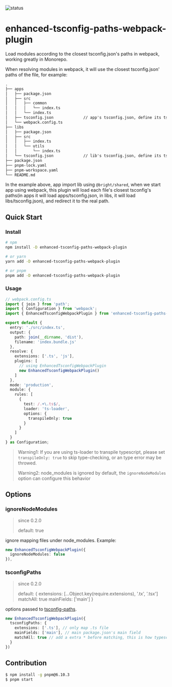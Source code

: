 ![status](https://github.com/wre232114/enhanced-tsconfig-paths-webpack-plugin/actions/workflows/main.yml/badge.svg?branch=master)

# enhanced-tsconfig-paths-webpack-plugin
Load modules according to the closest tsconfig.json's paths in webpack, working greatly in Monorepo.

When resolving modules in webpack, it will use the closest tsconfig.json' paths of the file, for example:
```txt
.
├── apps
│   ├── package.json
│   ├── src
│   │   ├── common
│   │   │   └── index.ts
│   │   └── index.ts
│   ├── tsconfig.json             // app's tsconfig.json, define its tsconfig.json's paths
│   └── webpack.config.ts
├── libs
│   ├── package.json
│   ├── src
│   │   ├── index.ts
│   │   └── utils
│   │       └── index.ts
│   └── tsconfig.json             // lib's tsconfig.json, define its tsconfig.json's paths too
├── package.json
├── pnpm-lock.yaml
├── pnpm-workspace.yaml
└── README.md
```

In the example above, app import lib using `@bright/shared`, when we start app using webpack, this plugin will load each file's closest tsconfig's paths(in apps it will load apps/tsconfig.json, in libs, it will load libs/tsconfig.json), and redirect it to the real path.

## Quick Start
### Install
```sh
# npm
npm install -D enhanced-tsconfig-paths-webpack-plugin

# or yarn
yarn add -D enhanced-tsconfig-paths-webpack-plugin

# or pnpm
pnpm add -D enhanced-tsconfig-paths-webpack-plugin
```

### Usage
```ts
// webpack.config.ts
import { join } from 'path';
import { Configuration } from 'webpack';
import { EnhancedTsconfigWebpackPlugin } from 'enhanced-tsconfig-paths-webpack-plugin';

export default {
  entry: './src/index.ts',
  output: {
    path: join(__dirname, 'dist'),
    filename: 'index.bundle.js'
  },
  resolve: {
    extensions: ['.ts', 'js'],
    plugins: [
      // using EnhancedTsconfigWebpackPlugin
      new EnhancedTsconfigWebpackPlugin()
    ]
  },
  mode: 'production',
  module: {
    rules: [
      {
        test: /.+\.ts$/,
        loader: 'ts-loader',
        options: {
          transpileOnly: true
        }
      }
    ]
  }
} as Configuration;
```

> Warning1: If you are using ts-loader to transpile typescript, please set `transpileOnly: true` to skip type-checking, or an type error may be throwed. 
>
> Warning2: node_modules is ignored by default, the `ignoreNodeModules` option can configure this behavior

## Options
### ignoreNodeModules
> since 0.2.0
>
> default: true

ignore mapping files under node_modules. Example:
```ts
new EnhancedTsconfigWebpackPlugin({
  ignoreNodeModules: false
}),
```

### tsconfigPaths
> since 0.2.0
>
> default: {
>   extensions: [...Object.key(require.extensions), '.tx', '.tsx']
>   matchAll: true
>   mainFields: ['main']
> }

options passed to [tsconfig-paths](https://github.com/dividab/tsconfig-paths).
```ts
new EnhancedTsconfigWebpackPlugin({
  tsconfigPaths: {
    extensions: ['.ts'], // only map .ts file
    mainFields: ['main'], // main package.json's main field
    matchAll: true // add a extra * before matching, this is how typescript works
  }
})
```


## Contribution

```bash
$ npm install -g pnpm@6.10.3
$ pnpm start
```